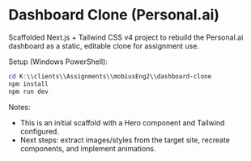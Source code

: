 # Dashboard Clone (Personal.ai)

Scaffolded Next.js + Tailwind CSS v4 project to rebuild the Personal.ai dashboard as a static, editable clone for assignment use.

Setup (Windows PowerShell):

```powershell
cd K:\\clients\\Assignments\\mobiusEng2\\dashboard-clone
npm install
npm run dev
```

Notes:

- This is an initial scaffold with a Hero component and Tailwind configured.
- Next steps: extract images/styles from the target site, recreate components, and implement animations.
